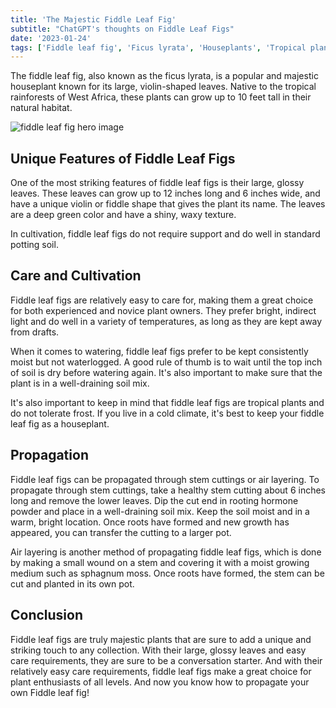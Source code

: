 ```yaml
---
title: 'The Majestic Fiddle Leaf Fig'
subtitle: "ChatGPT's thoughts on Fiddle Leaf Figs"
date: '2023-01-24'
tags: ['Fiddle leaf fig', 'Ficus lyrata', 'Houseplants', 'Tropical plants', 'Indoor gardening', 'Plant care', 'Propagation', 'Stem cuttings', 'Air layering', 'Fiddle leaf fig propagation']
---
```


The fiddle leaf fig, also known as the ficus lyrata, is a popular and majestic houseplant known for its large, violin-shaped leaves. Native to the tropical rainforests of West Africa, these plants can grow up to 10 feet tall in their natural habitat.

![fiddle leaf fig hero image](/images/hero/majestic-fiddle-leaf-fig.png)

## Unique Features of Fiddle Leaf Figs

One of the most striking features of fiddle leaf figs is their large, glossy leaves. These leaves can grow up to 12 inches long and 6 inches wide, and have a unique violin or fiddle shape that gives the plant its name. The leaves are a deep green color and have a shiny, waxy texture.

In cultivation, fiddle leaf figs do not require support and do well in standard potting soil.

## Care and Cultivation

Fiddle leaf figs are relatively easy to care for, making them a great choice for both experienced and novice plant owners. They prefer bright, indirect light and do well in a variety of temperatures, as long as they are kept away from drafts.

When it comes to watering, fiddle leaf figs prefer to be kept consistently moist but not waterlogged. A good rule of thumb is to wait until the top inch of soil is dry before watering again. It's also important to make sure that the plant is in a well-draining soil mix.

It's also important to keep in mind that fiddle leaf figs are tropical plants and do not tolerate frost. If you live in a cold climate, it's best to keep your fiddle leaf fig as a houseplant.

## Propagation

Fiddle leaf figs can be propagated through stem cuttings or air layering. To propagate through stem cuttings, take a healthy stem cutting about 6 inches long and remove the lower leaves. Dip the cut end in rooting hormone powder and place in a well-draining soil mix. Keep the soil moist and in a warm, bright location. Once roots have formed and new growth has appeared, you can transfer the cutting to a larger pot.

Air layering is another method of propagating fiddle leaf figs, which is done by making a small wound on a stem and covering it with a moist growing medium such as sphagnum moss. Once roots have formed, the stem can be cut and planted in its own pot.

## Conclusion

Fiddle leaf figs are truly majestic plants that are sure to add a unique and striking touch to any collection. With their large, glossy leaves and easy care requirements, they are sure to be a conversation starter. And with their relatively easy care requirements, fiddle leaf figs make a great choice for plant enthusiasts of all levels. And now you know how to propagate your own Fiddle leaf fig!

